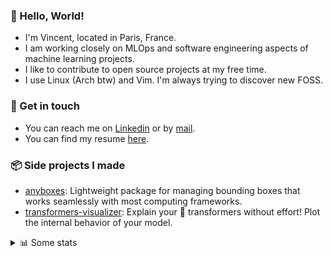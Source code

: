 ### 👋 Hello, World!

- I'm Vincent, located in Paris, France.
- I am working closely on MLOps and software engineering aspects of machine learning projects.
- I like to contribute to open source projects at my free time.
- I use Linux (Arch btw) and Vim. I'm always trying to discover new FOSS.

### 🔗 Get in touch

- You can reach me on [Linkedin](https://www.linkedin.com/in/vincent-duchauffour-3a9641155/) or by [mail](mailto:vincent.duchauffour@proton.me).
- You can find my resume [here](https://raw.githubusercontent.com/VDuchauffour/resume/main/resume.pdf).

### 📦 Side projects I made

- [anyboxes](https://github.com/VDuchauffour/anyboxes): Lightweight package for managing bounding boxes that works seamlessly with most computing frameworks.
- [transformers-visualizer](https://github.com/VDuchauffour/transformers-visualizer): Explain your 🤗 transformers without effort! Plot the internal behavior of your model. 

<details><summary>📊 Some stats</summary>  
  
<p align="center">
  <img alt="VDuchauffour's github stats" src="https://github-readme-stats.vercel.app/api?username=VDuchauffour&include_all_commits=true&show_icons=true&theme=react"/>
  <br />
  <img alt="VDuchauffour's streak stats" src="https://streak-stats.demolab.com?user=VDuchauffour&theme=react"/>
  <br />
  <img alt="VDuchauffour's language stats" src="https://github-readme-stats.vercel.app/api/top-langs/?username=VDuchauffour&count_private=true&include_all_commits=true&show_icons=true&layout=compact&theme=react"/>
  <!--   <br />
  <img alt="VDuchauffour's Wakatime stats" src="https://github-readme-stats.vercel.app/api/wakatime?username=VDuchauffour&theme=react"/> -->
</p>

#### 🧭 Wakatime stats
<!--START_SECTION:waka-->
![Code Time](http://img.shields.io/badge/Code%20Time-2%2C090%20hrs%201%20min-blue)

![Lines of code](https://img.shields.io/badge/From%20Hello%20World%20I%27ve%20Written-4.9%20million%20lines%20of%20code-blue)

**🐱 My GitHub Data** 

> 📦 980.9 kB Used in GitHub's Storage 
 > 
> 🏆 740 Contributions in the Year 2024
 > 
> 🚫 Not Opted to Hire
 > 
> 📜 9 Public Repositories 
 > 
> 🔑 2 Private Repositories 
 > 
**I'm an Early 🐤** 

```text
🌞 Morning                549 commits         ██░░░░░░░░░░░░░░░░░░░░░░░   08.64 % 
🌆 Daytime                3676 commits        ██████████████░░░░░░░░░░░   57.83 % 
🌃 Evening                1729 commits        ███████░░░░░░░░░░░░░░░░░░   27.20 % 
🌙 Night                  403 commits         ██░░░░░░░░░░░░░░░░░░░░░░░   06.34 % 
```
📅 **I'm Most Productive on Monday** 

```text
Monday                   1402 commits        ██████░░░░░░░░░░░░░░░░░░░   22.05 % 
Tuesday                  1230 commits        █████░░░░░░░░░░░░░░░░░░░░   19.35 % 
Wednesday                1026 commits        ████░░░░░░░░░░░░░░░░░░░░░   16.14 % 
Thursday                 1263 commits        █████░░░░░░░░░░░░░░░░░░░░   19.87 % 
Friday                   1032 commits        ████░░░░░░░░░░░░░░░░░░░░░   16.23 % 
Saturday                 108 commits         ░░░░░░░░░░░░░░░░░░░░░░░░░   01.70 % 
Sunday                   296 commits         █░░░░░░░░░░░░░░░░░░░░░░░░   04.66 % 
```


📊 **This Week I Spent My Time On** 

```text
💬 Programming Languages: 
C++                      10 hrs 15 mins      ██████████░░░░░░░░░░░░░░░   39.89 % 
Python                   9 hrs 8 mins        █████████░░░░░░░░░░░░░░░░   35.55 % 
YAML                     3 hrs 46 mins       ████░░░░░░░░░░░░░░░░░░░░░   14.65 % 
XML                      54 mins             █░░░░░░░░░░░░░░░░░░░░░░░░   03.54 % 
INI                      49 mins             █░░░░░░░░░░░░░░░░░░░░░░░░   03.18 % 
```


 Last Updated on 28/08/2024 00:46:17 UTC
<!--END_SECTION:waka-->
</details>

